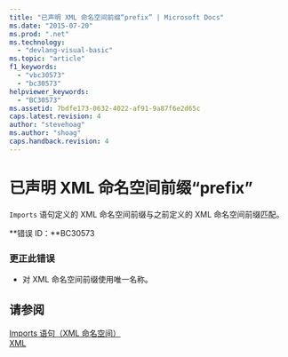 ```yaml
---
title: "已声明 XML 命名空间前缀“prefix” | Microsoft Docs"
ms.date: "2015-07-20"
ms.prod: ".net"
ms.technology: 
  - "devlang-visual-basic"
ms.topic: "article"
f1_keywords: 
  - "vbc30573"
  - "bc30573"
helpviewer_keywords: 
  - "BC30573"
ms.assetid: 7bdfe173-0632-4022-af91-9a87f6e2d65c
caps.latest.revision: 4
author: "stevehoag"
ms.author: "shoag"
caps.handback.revision: 4
---
```

# 已声明 XML 命名空间前缀“prefix”
`Imports` 语句定义的 XML 命名空间前缀与之前定义的 XML 命名空间前缀匹配。  
  
 **错误 ID：**BC30573  
  
### 更正此错误  
  
-   对 XML 命名空间前缀使用唯一名称。  
  
## 请参阅  
 [Imports 语句（XML 命名空间）](../../visual-basic/language-reference/statements/imports-statement-xml-namespace.md)   
 [XML](../../visual-basic/programming-guide/language-features/xml/index.md)